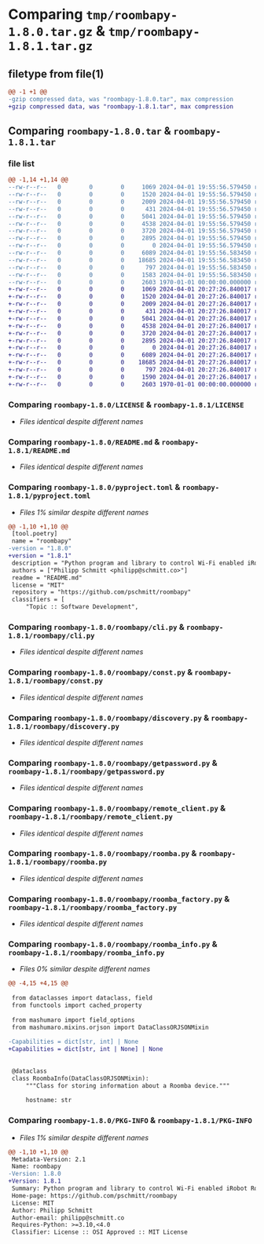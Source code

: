 # Comparing `tmp/roombapy-1.8.0.tar.gz` & `tmp/roombapy-1.8.1.tar.gz`

## filetype from file(1)

```diff
@@ -1 +1 @@
-gzip compressed data, was "roombapy-1.8.0.tar", max compression
+gzip compressed data, was "roombapy-1.8.1.tar", max compression
```

## Comparing `roombapy-1.8.0.tar` & `roombapy-1.8.1.tar`

### file list

```diff
@@ -1,14 +1,14 @@
--rw-r--r--   0        0        0     1069 2024-04-01 19:55:56.579450 roombapy-1.8.0/LICENSE
--rw-r--r--   0        0        0     1520 2024-04-01 19:55:56.579450 roombapy-1.8.0/README.md
--rw-r--r--   0        0        0     2009 2024-04-01 19:55:56.579450 roombapy-1.8.0/pyproject.toml
--rw-r--r--   0        0        0      431 2024-04-01 19:55:56.579450 roombapy-1.8.0/roombapy/__init__.py
--rw-r--r--   0        0        0     5041 2024-04-01 19:55:56.579450 roombapy-1.8.0/roombapy/cli.py
--rw-r--r--   0        0        0     4538 2024-04-01 19:55:56.579450 roombapy-1.8.0/roombapy/const.py
--rw-r--r--   0        0        0     3720 2024-04-01 19:55:56.579450 roombapy-1.8.0/roombapy/discovery.py
--rw-r--r--   0        0        0     2895 2024-04-01 19:55:56.579450 roombapy-1.8.0/roombapy/getpassword.py
--rw-r--r--   0        0        0        0 2024-04-01 19:55:56.579450 roombapy-1.8.0/roombapy/py.typed
--rw-r--r--   0        0        0     6089 2024-04-01 19:55:56.583450 roombapy-1.8.0/roombapy/remote_client.py
--rw-r--r--   0        0        0    18685 2024-04-01 19:55:56.583450 roombapy-1.8.0/roombapy/roomba.py
--rw-r--r--   0        0        0      797 2024-04-01 19:55:56.583450 roombapy-1.8.0/roombapy/roomba_factory.py
--rw-r--r--   0        0        0     1583 2024-04-01 19:55:56.583450 roombapy-1.8.0/roombapy/roomba_info.py
--rw-r--r--   0        0        0     2603 1970-01-01 00:00:00.000000 roombapy-1.8.0/PKG-INFO
+-rw-r--r--   0        0        0     1069 2024-04-01 20:27:26.840017 roombapy-1.8.1/LICENSE
+-rw-r--r--   0        0        0     1520 2024-04-01 20:27:26.840017 roombapy-1.8.1/README.md
+-rw-r--r--   0        0        0     2009 2024-04-01 20:27:26.840017 roombapy-1.8.1/pyproject.toml
+-rw-r--r--   0        0        0      431 2024-04-01 20:27:26.840017 roombapy-1.8.1/roombapy/__init__.py
+-rw-r--r--   0        0        0     5041 2024-04-01 20:27:26.840017 roombapy-1.8.1/roombapy/cli.py
+-rw-r--r--   0        0        0     4538 2024-04-01 20:27:26.840017 roombapy-1.8.1/roombapy/const.py
+-rw-r--r--   0        0        0     3720 2024-04-01 20:27:26.840017 roombapy-1.8.1/roombapy/discovery.py
+-rw-r--r--   0        0        0     2895 2024-04-01 20:27:26.840017 roombapy-1.8.1/roombapy/getpassword.py
+-rw-r--r--   0        0        0        0 2024-04-01 20:27:26.840017 roombapy-1.8.1/roombapy/py.typed
+-rw-r--r--   0        0        0     6089 2024-04-01 20:27:26.840017 roombapy-1.8.1/roombapy/remote_client.py
+-rw-r--r--   0        0        0    18685 2024-04-01 20:27:26.840017 roombapy-1.8.1/roombapy/roomba.py
+-rw-r--r--   0        0        0      797 2024-04-01 20:27:26.840017 roombapy-1.8.1/roombapy/roomba_factory.py
+-rw-r--r--   0        0        0     1590 2024-04-01 20:27:26.840017 roombapy-1.8.1/roombapy/roomba_info.py
+-rw-r--r--   0        0        0     2603 1970-01-01 00:00:00.000000 roombapy-1.8.1/PKG-INFO
```

### Comparing `roombapy-1.8.0/LICENSE` & `roombapy-1.8.1/LICENSE`

 * *Files identical despite different names*

### Comparing `roombapy-1.8.0/README.md` & `roombapy-1.8.1/README.md`

 * *Files identical despite different names*

### Comparing `roombapy-1.8.0/pyproject.toml` & `roombapy-1.8.1/pyproject.toml`

 * *Files 1% similar despite different names*

```diff
@@ -1,10 +1,10 @@
 [tool.poetry]
 name = "roombapy"
-version = "1.8.0"
+version = "1.8.1"
 description = "Python program and library to control Wi-Fi enabled iRobot Roombas"
 authors = ["Philipp Schmitt <philipp@schmitt.co>"]
 readme = "README.md"
 license = "MIT"
 repository = "https://github.com/pschmitt/roombapy"
 classifiers = [
     "Topic :: Software Development",
```

### Comparing `roombapy-1.8.0/roombapy/cli.py` & `roombapy-1.8.1/roombapy/cli.py`

 * *Files identical despite different names*

### Comparing `roombapy-1.8.0/roombapy/const.py` & `roombapy-1.8.1/roombapy/const.py`

 * *Files identical despite different names*

### Comparing `roombapy-1.8.0/roombapy/discovery.py` & `roombapy-1.8.1/roombapy/discovery.py`

 * *Files identical despite different names*

### Comparing `roombapy-1.8.0/roombapy/getpassword.py` & `roombapy-1.8.1/roombapy/getpassword.py`

 * *Files identical despite different names*

### Comparing `roombapy-1.8.0/roombapy/remote_client.py` & `roombapy-1.8.1/roombapy/remote_client.py`

 * *Files identical despite different names*

### Comparing `roombapy-1.8.0/roombapy/roomba.py` & `roombapy-1.8.1/roombapy/roomba.py`

 * *Files identical despite different names*

### Comparing `roombapy-1.8.0/roombapy/roomba_factory.py` & `roombapy-1.8.1/roombapy/roomba_factory.py`

 * *Files identical despite different names*

### Comparing `roombapy-1.8.0/roombapy/roomba_info.py` & `roombapy-1.8.1/roombapy/roomba_info.py`

 * *Files 0% similar despite different names*

```diff
@@ -4,15 +4,15 @@
 
 from dataclasses import dataclass, field
 from functools import cached_property
 
 from mashumaro import field_options
 from mashumaro.mixins.orjson import DataClassORJSONMixin
 
-Capabilities = dict[str, int] | None
+Capabilities = dict[str, int | None] | None
 
 
 @dataclass
 class RoombaInfo(DataClassORJSONMixin):
     """Class for storing information about a Roomba device."""
 
     hostname: str
```

### Comparing `roombapy-1.8.0/PKG-INFO` & `roombapy-1.8.1/PKG-INFO`

 * *Files 1% similar despite different names*

```diff
@@ -1,10 +1,10 @@
 Metadata-Version: 2.1
 Name: roombapy
-Version: 1.8.0
+Version: 1.8.1
 Summary: Python program and library to control Wi-Fi enabled iRobot Roombas
 Home-page: https://github.com/pschmitt/roombapy
 License: MIT
 Author: Philipp Schmitt
 Author-email: philipp@schmitt.co
 Requires-Python: >=3.10,<4.0
 Classifier: License :: OSI Approved :: MIT License
```

